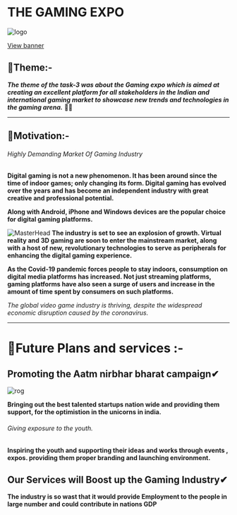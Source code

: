 # THE GAMING EXPO
![logo](https://i.pinimg.com/originals/ed/77/3e/ed773e81dfb2fc357036cf5048efb14a.gif)



[View banner](https://github.com/AbhishekSharma6903/Cognizance/blob/hi/Task-3/Landing%20Page.png "Landing page")
## 🔸Theme:- ##
***The theme of the task-3 was about the Gaming expo which is aimed at creating an excellent platform for all stakeholders in the Indian and international gaming market to showcase new trends and technologies in the gaming arena.*** 🐱‍👤

---

## 🔸Motivation:- ##
###### Highly Demanding Market Of Gaming Industry ######
**Digital gaming is not a new phenomenon. It has been around since the time of indoor games; only changing its form. Digital gaming has evolved over the years and has become an independent industry with great creative and professional potential.**

**Along with Android, iPhone and Windows devices are the popular choice for digital gaming platforms.**

![MasterHead](https://static.wixstatic.com/media/188e26_c62ea3663f104f13bf77ad475b5484b1~mv2.gif
)
**The industry is set to see an explosion of growth. Virtual reality and 3D gaming are soon to enter the mainstream market, along with a host of new, revolutionary technologies to serve as peripherals for enhancing the digital gaming experience.**

**As the Covid-19 pandemic forces people to stay indoors, consumption on digital media platforms has increased. Not just streaming platforms, gaming platforms have also seen a surge of users and increase in the amount of time spent by consumers on such platforms.**

*The global video game industry is thriving, despite the widespread economic disruption caused by the coronavirus.*

---


# 🔸Future Plans and services :- #
## Promoting the Aatm nirbhar bharat campaign✔
![rog](https://c.tenor.com/RylFIKwXncAAAAAC/japan-aesthetic.gif)

**Bringing out the best talented startups nation wide and providing them support, for the optimistion in the unicorns in india.**

###### Giving exposure to the youth. ######
**Inspiring the youth and supporting their ideas and works through events , expos.
providing them proper branding and launching environment.**

## Our Services will Boost up the Gaming Industry✔
**The industry is so wast that it would provide Employment to the people in large number and could contribute in nations GDP**